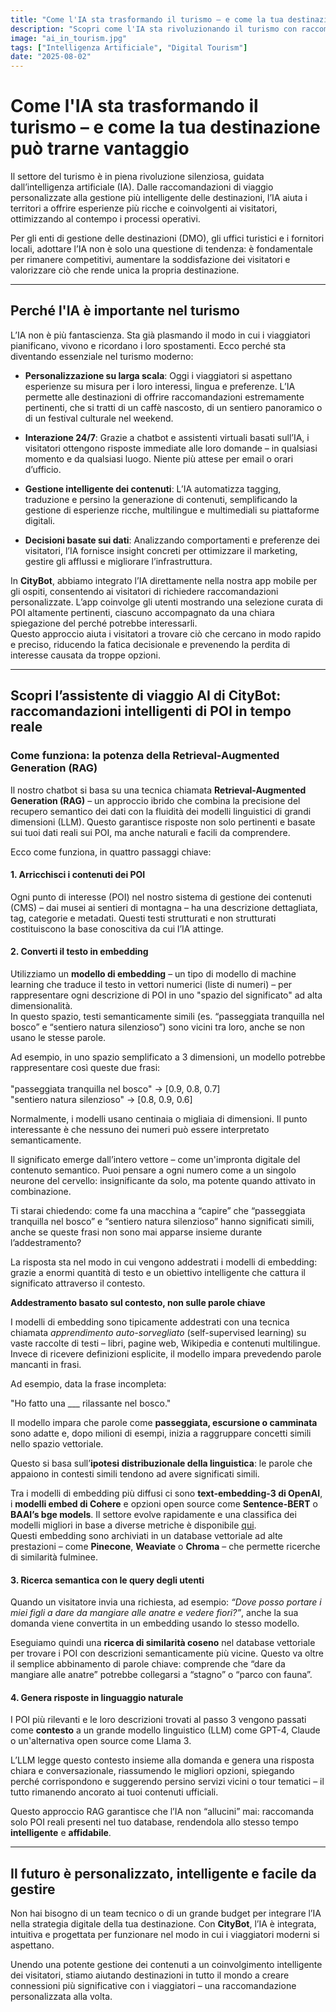 ```yaml
---
title: "Come l'IA sta trasformando il turismo – e come la tua destinazione può trarne vantaggio"
description: "Scopri come l'IA sta rivoluzionando il turismo con raccomandazioni personalizzate di POI grazie alla Retrieval-Augmented Generation (RAG)."
image: "ai_in_tourism.jpg"
tags: ["Intelligenza Artificiale", "Digital Tourism"]
date: "2025-08-02"
---
```


# Come l'IA sta trasformando il turismo – e come la tua destinazione può trarne vantaggio

Il settore del turismo è in piena rivoluzione silenziosa, guidata dall’intelligenza artificiale (IA). Dalle raccomandazioni di viaggio personalizzate alla gestione più intelligente delle destinazioni, l’IA aiuta i territori a offrire esperienze più ricche e coinvolgenti ai visitatori, ottimizzando al contempo i processi operativi.

Per gli enti di gestione delle destinazioni (DMO), gli uffici turistici e i fornitori locali, adottare l’IA non è solo una questione di tendenza: è fondamentale per rimanere competitivi, aumentare la soddisfazione dei visitatori e valorizzare ciò che rende unica la propria destinazione.

---

## Perché l'IA è importante nel turismo

L’IA non è più fantascienza. Sta già plasmando il modo in cui i viaggiatori pianificano, vivono e ricordano i loro spostamenti. Ecco perché sta diventando essenziale nel turismo moderno:

- **Personalizzazione su larga scala**: Oggi i viaggiatori si aspettano esperienze su misura per i loro interessi, lingua e preferenze. L’IA permette alle destinazioni di offrire raccomandazioni estremamente pertinenti, che si tratti di un caffè nascosto, di un sentiero panoramico o di un festival culturale nel weekend.
  
- **Interazione 24/7**: Grazie a chatbot e assistenti virtuali basati sull’IA, i visitatori ottengono risposte immediate alle loro domande – in qualsiasi momento e da qualsiasi luogo. Niente più attese per email o orari d’ufficio.

- **Gestione intelligente dei contenuti**: L’IA automatizza tagging, traduzione e persino la generazione di contenuti, semplificando la gestione di esperienze ricche, multilingue e multimediali su piattaforme digitali.

- **Decisioni basate sui dati**: Analizzando comportamenti e preferenze dei visitatori, l’IA fornisce insight concreti per ottimizzare il marketing, gestire gli afflussi e migliorare l’infrastruttura.

In **CityBot**, abbiamo integrato l’IA direttamente nella nostra app mobile per gli ospiti, consentendo ai visitatori di richiedere raccomandazioni personalizzate. L’app coinvolge gli utenti mostrando una selezione curata di POI altamente pertinenti, ciascuno accompagnato da una chiara spiegazione del perché potrebbe interessarli.  
Questo approccio aiuta i visitatori a trovare ciò che cercano in modo rapido e preciso, riducendo la fatica decisionale e prevenendo la perdita di interesse causata da troppe opzioni.

---

## Scopri l’assistente di viaggio AI di CityBot: raccomandazioni intelligenti di POI in tempo reale

### Come funziona: la potenza della Retrieval-Augmented Generation (RAG)

Il nostro chatbot si basa su una tecnica chiamata **Retrieval-Augmented Generation (RAG)** – un approccio ibrido che combina la precisione del recupero semantico dei dati con la fluidità dei modelli linguistici di grandi dimensioni (LLM). Questo garantisce risposte non solo pertinenti e basate sui tuoi dati reali sui POI, ma anche naturali e facili da comprendere.

Ecco come funziona, in quattro passaggi chiave:

#### 1. **Arricchisci i contenuti dei POI**

Ogni punto di interesse (POI) nel nostro sistema di gestione dei contenuti (CMS) – dai musei ai sentieri di montagna – ha una descrizione dettagliata, tag, categorie e metadati. Questi testi strutturati e non strutturati costituiscono la base conoscitiva da cui l’IA attinge.

#### 2. **Converti il testo in embedding**

Utilizziamo un **modello di embedding** – un tipo di modello di machine learning che traduce il testo in vettori numerici (liste di numeri) – per rappresentare ogni descrizione di POI in uno "spazio del significato" ad alta dimensionalità.  
In questo spazio, testi semanticamente simili (es. “passeggiata tranquilla nel bosco” e “sentiero natura silenzioso”) sono vicini tra loro, anche se non usano le stesse parole.

Ad esempio, in uno spazio semplificato a 3 dimensioni, un modello potrebbe rappresentare così queste due frasi:  
<br>
"passeggiata tranquilla nel bosco" → [0.9, 0.8, 0.7]<br>
"sentiero natura silenzioso"       → [0.8, 0.9, 0.6]<br>

Normalmente, i modelli usano centinaia o migliaia di dimensioni. Il punto interessante è che nessuno dei numeri può essere interpretato semanticamente.  

Il significato emerge dall’intero vettore – come un'impronta digitale del contenuto semantico. Puoi pensare a ogni numero come a un singolo neurone del cervello: insignificante da solo, ma potente quando attivato in combinazione.

Ti starai chiedendo: come fa una macchina a “capire” che “passeggiata tranquilla nel bosco” e “sentiero natura silenzioso” hanno significati simili, anche se queste frasi non sono mai apparse insieme durante l’addestramento?

La risposta sta nel modo in cui vengono addestrati i modelli di embedding: grazie a enormi quantità di testo e un obiettivo intelligente che cattura il significato attraverso il contesto.

**Addestramento basato sul contesto, non sulle parole chiave**

I modelli di embedding sono tipicamente addestrati con una tecnica chiamata *apprendimento auto-sorvegliato* (self-supervised learning) su vaste raccolte di testi – libri, pagine web, Wikipedia e contenuti multilingue.  
Invece di ricevere definizioni esplicite, il modello impara prevedendo parole mancanti in frasi.

Ad esempio, data la frase incompleta:  

"Ho fatto una ___ rilassante nel bosco."  

Il modello impara che parole come **passeggiata, escursione o camminata** sono adatte e, dopo milioni di esempi, inizia a raggruppare concetti simili nello spazio vettoriale.

Questo si basa sull’**ipotesi distribuzionale della linguistica**: le parole che appaiono in contesti simili tendono ad avere significati simili.

Tra i modelli di embedding più diffusi ci sono **text-embedding-3 di OpenAI**, i **modelli embed di Cohere** e opzioni open source come **Sentence-BERT** o **BAAI’s bge models**. Il settore evolve rapidamente e una classifica dei modelli migliori in base a diverse metriche è disponibile [qui](https://huggingface.co/spaces/mteb/leaderboard).  
Questi embedding sono archiviati in un database vettoriale ad alte prestazioni – come **Pinecone**, **Weaviate** o **Chroma** – che permette ricerche di similarità fulminee.

#### 3. **Ricerca semantica con le query degli utenti**
Quando un visitatore invia una richiesta, ad esempio: *“Dove posso portare i miei figli a dare da mangiare alle anatre e vedere fiori?”*, anche la sua domanda viene convertita in un embedding usando lo stesso modello.

Eseguiamo quindi una **ricerca di similarità coseno** nel database vettoriale per trovare i POI con descrizioni semanticamente più vicine. Questo va oltre il semplice abbinamento di parole chiave: comprende che “dare da mangiare alle anatre” potrebbe collegarsi a “stagno” o “parco con fauna”.

#### 4. **Genera risposte in linguaggio naturale**
I POI più rilevanti e le loro descrizioni trovati al passo 3 vengono passati come **contesto** a un grande modello linguistico (LLM) come GPT-4, Claude o un'alternativa open source come Llama 3.

L’LLM legge questo contesto insieme alla domanda e genera una risposta chiara e conversazionale, riassumendo le migliori opzioni, spiegando perché corrispondono e suggerendo persino servizi vicini o tour tematici – il tutto rimanendo ancorato ai tuoi contenuti ufficiali.

Questo approccio RAG garantisce che l’IA non “allucini” mai: raccomanda solo POI reali presenti nel tuo database, rendendola allo stesso tempo **intelligente** e **affidabile**.

---

## Il futuro è personalizzato, intelligente e facile da gestire

Non hai bisogno di un team tecnico o di un grande budget per integrare l’IA nella strategia digitale della tua destinazione. Con **CityBot**, l’IA è integrata, intuitiva e progettata per funzionare nel modo in cui i viaggiatori moderni si aspettano.

Unendo una potente gestione dei contenuti a un coinvolgimento intelligente dei visitatori, stiamo aiutando destinazioni in tutto il mondo a creare connessioni più significative con i viaggiatori – una raccomandazione personalizzata alla volta.